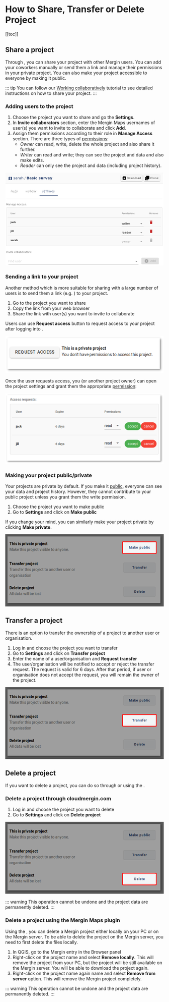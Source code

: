 # How to Share, Transfer or Delete Project
[[toc]]

## Share a project

Through <MainDomainNameLink />, you can share your project with other Mergin users. You can add your coworkers manually or send them a link and manage their permissions in your private project. You can also make your project accessible to everyone by making it public.

::: tip
You can follow our [Working collaboratively](../tutorials/working-collaboratively/) tutorial to see detailed instructions on how to share your project.
:::

### Adding users to the project

1. Choose the project you want to share and go the **Settings**. 
2. In **Invite collaborators** section, enter the Mergin Maps usernames of user(s) you want to invite to collaborate and click **Add**.
3. Assign them permissions according to their role in **Manage Access** section. There are three types of [permissions](./permissions/):
   - *Owner* can read, write, delete the whole project and also share it further.
   - *Writer* can read and write; they can see the project and data and also make edits.
   - *Reader* can only see the project and data (including project history).

![Mergin sharing setting](./project-share-add-users.png)

### Sending a link to your project

Another method which is more suitable for sharing with a large number of users is to send them a link (e.g. <MerginMapsProject id="sarah/Basic survey/tree" />) to your project.

1. Go to the project you want to share
2. Copy the link from your web browser
3. Share the link with user(s) you want to invite to collaborate

Users can use **Request access** button to request access to your project after logging into <MainDomainNameLink />.

![Mergin sharing setting](./project_sharing_send_request.png)

Once the user requests access, you (or another project owner) can open the project settings and grant them the appropriate [permission](./permissions/):

![Mergin sharing setting](./project_sharing_requests.png)

### Making your project public/private
Your projects are private by default. If you make it [public](./permissions/#public-and-private-projects), everyone can see your data and project history. However, they cannot contribute to your public project unless you grant them the write permission.

1. Choose the project you want to make public
2. Go to **Settings** and click on **Make public**

If you change your mind, you can similarly make your project private by clicking **Make private**.

![make project public](./project-make-public.png)

## Transfer a project

There is an option to transfer the ownership of a project to another user or organisation. 

1. Log in <MainDomainNameLink /> and choose the project you want to transfer
2. Go to **Settings** and click on **Transfer project**
3. Enter the name of a user/organisation and **Request transfer**
4. The user/organisation will be notified to accept or reject the transfer request. The request is valid for 6 days. After that period, if user or organisation does not accept the request, you will remain the owner of the project.

![transfer project](./project-transfer.png)

## Delete a project
If you want to delete a project, you can do so through <MainDomainNameLink /> or using the <QGISPluginName />.

### Delete a project through cloudmergin.com

1. Log in <MainDomainNameLink /> and choose the project you want to delete
2. Go to **Settings** and click on **Delete project**

![delete project](./project-delete.png)

::: warning
This operation cannot be undone and the project data are permanently deleted.
:::

### Delete a project using the Mergin Maps plugin 
Using the <QGISPluginName />, you can delete a Mergin project either locally on your PC or on the Mergin server. To be able to delete the project on the Mergin server, you need to first delete the files locally.

1. In QGIS, go to the Mergin entry in the Browser panel
2. Right-click on the project name and select **Remove locally**. This will remove the project from your PC, but the project will be still available on the Mergin server. You will be able to download the project again.
3. Right-click on the project name again name and select **Remove from server** option. This will remove the Mergin project completely. 

::: warning
This operation cannot be undone and the project data are permanently deleted.
:::
